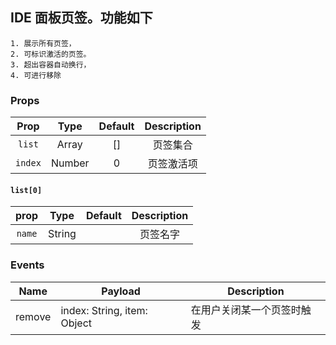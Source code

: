 ## IDE 面板页签。功能如下
    1. 展示所有页签，
    2. 可标识激活的页签。
    3. 超出容器自动换行，
    4. 可进行移除
    
### Props
 | Prop | Type | Default | Description |
 | :----: | :----: | :----: | :----: |
 | `list` | Array | [] | 页签集合 |
 | `index` | Number | 0 | 页签激活项 |

#### `list[0]`
| prop |Type | Default | Description |
| :----: | :----: | :----: | :----: |
| `name` | String |  | 页签名字 |

### Events

| Name | Payload | Description |
|---|---|---|
| remove | index: String, item: Object | 在用户关闭某一个页签时触发 |
